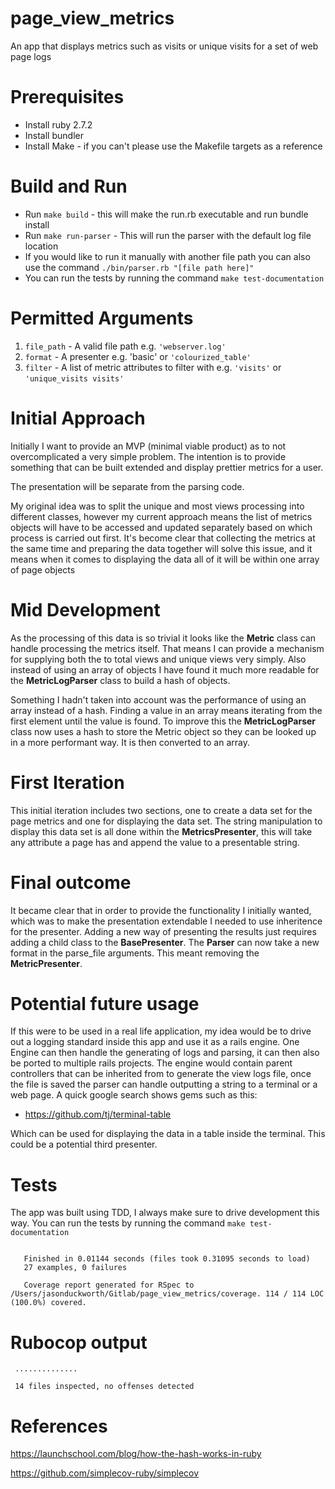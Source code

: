 # page_view_metrics

An app that displays metrics such as visits or unique visits for a set of web page logs

# Prerequisites
* Install ruby 2.7.2
* Install bundler
* Install Make - if you can't please use the Makefile targets as a reference

# Build and Run
* Run `make build` - this will make the run.rb executable and run bundle install
* Run `make run-parser` - This will run the parser with the default log file location
* If you would like to run it manually with another file path you can also use the command `./bin/parser.rb "[file path here]"`
* You can run the tests by running the command `make test-documentation`

# Permitted Arguments
1. `file_path` - A valid file path e.g. `'webserver.log'`
2. `format` - A presenter e.g. 'basic' or `'colourized_table'`
3. `filter` - A list of metric attributes to filter with e.g. `'visits'` or `'unique_visits visits'`

# Initial Approach 

Initially I want to provide an MVP (minimal viable product) as to not overcomplicated a very simple problem. 
The intention is to provide something that can be built extended and display prettier metrics for a user.

The presentation will be separate from the parsing code.

My original idea was to split the unique and most views processing into different classes, however my current approach
means the list of metrics objects will have to be accessed and updated separately based on which process is carried out first.
It's become clear that collecting the metrics at the same time and preparing the data together will solve this issue, 
and it means when it comes to displaying the data all of it will be within one array of page objects

# Mid Development
As the processing of this data is so trivial it looks like the **Metric** class can handle processing the metrics itself. 
That means I can provide a mechanism for supplying both the to total views and unique views very simply. Also instead of 
using an array of objects I have found it much more readable for the **MetricLogParser** class to build a hash of objects.

Something I hadn't taken into account was the performance of using an array instead of a hash. Finding a value in an array
means iterating from the first element until the value is found. To improve this the **MetricLogParser** class now uses a hash
to store the Metric object so they can be looked up in a more performant way. It is then converted to an array.

# First Iteration
This initial iteration includes two sections, one to create a data set for the page metrics and one for displaying the data set.
The string manipulation to display this data set is all done within the **MetricsPresenter**, this will take any attribute a
page has and append the value to a presentable string. 

# Final outcome
It became clear that in order to provide the functionality I initially wanted, which was to make the presentation
extendable I needed to use inheritence for the presenter. Adding a new way of presenting the results just requires
adding a child class to the **BasePresenter**. The **Parser** can now take a new format in the parse_file arguments.
This meant removing the **MetricPresenter**.

# Potential future usage
If this were to be used in a real life application, my idea would be to drive out a logging standard inside this app
and use it as a rails engine. One Engine can then handle the generating of logs and parsing, it can then also be ported to
multiple rails projects. The engine would contain parent controllers that can be inherited from to generate the view logs file,
once the file is saved the parser can handle outputting a string to a terminal or a web page. A quick google search shows
gems such as this: 
* https://github.com/tj/terminal-table

Which can be used for displaying the data in a table inside the terminal. This could be a potential third presenter.

# Tests
The app was built using TDD, I always make sure to drive development this way.
You can run the tests by running the command `make test-documentation`
```...........................
   
   Finished in 0.01144 seconds (files took 0.31095 seconds to load)
   27 examples, 0 failures
   
   Coverage report generated for RSpec to /Users/jasonduckworth/Gitlab/page_view_metrics/coverage. 114 / 114 LOC (100.0%) covered.
```

# Rubocop output
```Inspecting 14 files
 ..............
 
 14 files inspected, no offenses detected
```

# References
https://launchschool.com/blog/how-the-hash-works-in-ruby

https://github.com/simplecov-ruby/simplecov

